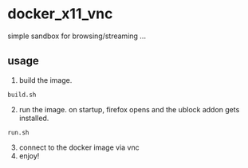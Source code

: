 # docker_x11_vnc
simple sandbox for browsing/streaming ...

## usage
1. build the image.
```
build.sh
```
2. run the image. on startup, firefox opens and the ublock addon gets installed.
```
run.sh
```
3. connect to the docker image via vnc
4. enjoy!
